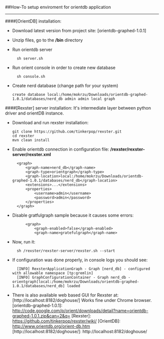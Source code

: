 ##How-To setup enviroment for orientdb application
___

####[OrientDB] installation:
* Download latest version from project site: [orientdb-graphed-1.0.1]
* Unzip files, go to the **/bin** directory
* Run orientdb server

        sh server.sh

* Run orient console in order to create new database

        sh console.sh
        
*   Create nerd database (change path for your system)

        create database local:/home/mokrzu/Downloads/orientdb-graphed-1.0.1/databases/nerd_db admin admin local graph

####[Rexster] server installation:
It's intermediate layer between python driver and orientDB instance.

*   Download and run rexster installation:

        git clone https://github.com/tinkerpop/rexster.git
        cd rexster
        mvn clean install

* Enable orientdb connection in configuration file: **/rexster/rexster-server/rexster.xml**
    
        <graph>
            <graph-name>nerd_db</graph-name>
            <graph-type>orientgraph</graph-type>
            <graph-location>local:/home/mokrzu/Downloads/orientdb-graphed-1.0.1/databases/nerd_db</graph-location>
            <extensions>...</extensions>
            <properties>
                <username>admin</username>
                <password>admin</password>
            </properties>
        </graph>

* Disable gratfulgraph sample because it causes some errors:

            <graph>
                <graph-enabled>false</graph-enabled>
                <graph-name>gratefulgraph</graph-name>

* Now, run it:

        sh /rexster/rexster-server/rexster.sh --start

* If configuration was done properly, in console logs you should see:

        [INFO] RexsterApplicationGraph - Graph [nerd_db] - configured with allowable namespace [tp:gremlin]
        [INFO] GraphConfigurationContainer - Graph nerd_db - orientgraph[local:/home/mokrzu/Downloads/orientdb-graphed-1.0.1/databases/nerd_db] loaded

* There is also available web based GUI for Rexster at: [http://localhost:8182/doghouse/]
Works fine under Chrome browser.
[orientdb-graphed-1.0.1]: http://code.google.com/p/orient/downloads/detail?name=orientdb-graphed-1.0.1.zip&can=2&q=
[Rexster]:
https://github.com/tinkerpop/rexster/wiki/
[OrientDB]:
http://www.orientdb.org/orient-db.htm
[http://localhost:8182/doghouse/]: http://localhost:8182/doghouse/